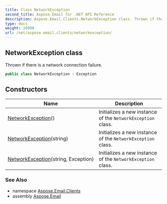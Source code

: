 ```yaml
---
title: Class NetworkException
second_title: Aspose.Email for .NET API Reference
description: Aspose.Email.Clients.NetworkException class. Thrown if there is a network connection failure
type: docs
weight: 16900
url: /net/aspose.email.clients/networkexception/
---
```

## NetworkException class

Thrown if there is a network connection failure.

```csharp
public class NetworkException : Exception
```

## Constructors

| Name | Description |
| --- | --- |
| [NetworkException](networkexception/#constructor)() | Initializes a new instance of the `NetworkException` class. |
| [NetworkException](networkexception/#constructor_1)(string) | Initializes a new instance of the `NetworkException` class. |
| [NetworkException](networkexception/#constructor_2)(string, Exception) | Initializes a new instance of the `NetworkException` class. |

### See Also

* namespace [Aspose.Email.Clients](../../aspose.email.clients/)
* assembly [Aspose.Email](../../)



